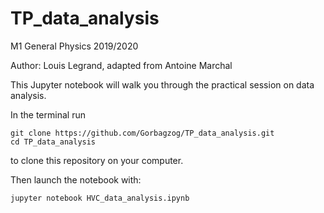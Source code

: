 # TP_data_analysis
M1 General Physics 2019/2020


Author:
Louis Legrand, adapted from Antoine Marchal

This Jupyter notebook will walk you through the practical session on data analysis.

In the terminal run

```batch
git clone https://github.com/Gorbagzog/TP_data_analysis.git
cd TP_data_analysis
```

to clone this repository on your computer.

Then launch the notebook with:

```batch
jupyter notebook HVC_data_analysis.ipynb
```
